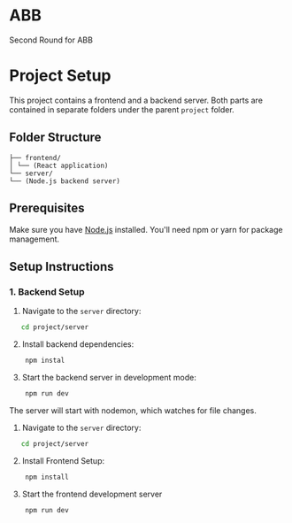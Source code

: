 # ABB
Second Round for ABB
# Project Setup

This project contains a frontend and a backend server. Both parts are contained in separate folders under the parent `project` folder.

## Folder Structure

```project/
├── frontend/
│ └── (React application)
└── server/
└── (Node.js backend server)
```

## Prerequisites

Make sure you have [Node.js](https://nodejs.org/) installed. You'll need npm or yarn for package management.

## Setup Instructions

### 1. Backend Setup

1. Navigate to the `server` directory:
```bash
   cd project/server
```
2. Install backend dependencies:
 ```bash
     npm instal
```
3. Start the backend server in development mode:
```bash
    npm run dev
```
The server will start with nodemon, which watches for file changes.
1. Navigate to the `server` directory:
```bash
   cd project/server
```
2. Install Frontend Setup:
 ```bash
     npm install
```
3. Start the frontend development server
```bash
    npm run dev
```
